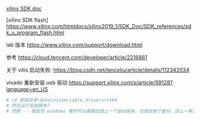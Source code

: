 



[xilinx SDK doc](https://www.xilinx.com/htmldocs/xilinx2019_1/SDK_Doc/index.html) 

[xilinx SDK flash]
https://www.xilinx.com/htmldocs/xilinx2019_1/SDK_Doc/SDK_references/sdk_u_program_flash.html

lab 版本
https://www.xilinx.com/support/download.html


参考
https://cloud.tencent.com/developer/article/2216861



关于 vitis 启动失败:
https://blog.csdn.net/lenceliu/article/details/112342034


vivado 重新安装 usb 驱动
https://support.xilinx.com/s/article/59128?language=en_US

```sh
# cd 安装目录\data\xicom\cable_drivers\nt64
# 然后运行安装脚本?
# 然鹅 -- 我发现 windows 竟然可以直接回退上一个驱动版本，也就说做了备份，这么一来其实直接回退就能用了, 嘎嘎舒服.
```
